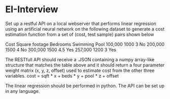 # EI-Interview

Set up a restful API on a local webserver that performs linear regression using an artificial neural network on the following dataset to generate a cost estimation function from a set of (cost, test sample) pairs shown below


Cost	Square footage	Bedrooms	Swimming Pool
100,000	    1000	       3	        No
200,000	    1500	       4	        No
300,000	    1500	       4.5	        Yes
257,000 	1200	       3	        Yes


The RESTfull API should receive a .JSON containing a numpy array-like structure that matches the table above and it should return a four parameter weight matrix (x, y, z, offset) used to estimate cost from the other three variables. cost = sqft * x + beds * y + pool * z + offset

The linear regression should be performed in python. The API can be set up in any language.

